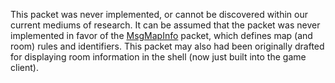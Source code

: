 This packet was never implemented, or cannot be discovered within our current mediums of research. It can be assumed that the packet was never implemented in favor of the [MsgMapInfo](Packets/MsgMapInfo) packet, which defines map (and room) rules and identifiers. This packet may also had been originally drafted for displaying room information in the shell (now just built into the game client).